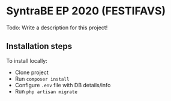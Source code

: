 # SyntraBE EP 2020 (FESTIFAVS)

Todo: Write a description for this project!

## Installation steps

To install locally: 

- Clone project
- Run `composer install`
- Configure `.env` file with DB details/info
- Run `php artisan migrate`
